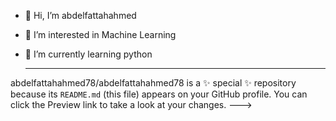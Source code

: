 - 👋 Hi, I’m abdelfattahahmed
- 👀 I’m interested in Machine Learning
- 🌱 I’m currently learning python

  ----------------------------------------------------
abdelfattahahmed78/abdelfattahahmed78 is a ✨ special ✨ repository because its `README.md` (this file) appears on your GitHub profile.
You can click the Preview link to take a look at your changes.
--->
